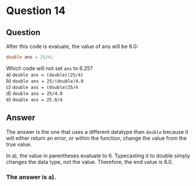 # Question 14
## Question
After this code is evaluate, the value of ans will be 6.0:
```java
double ans = 25/4;
```
Which code will not set `ans` to 6.25?  
a) `double ans = (double)(25/4)`  
b) `double ans = 25/(double)4.0`  
c) `double ans = (double)25/4`  
d) `double ans = 25/4.0`  
e) `double ans = 25.0/4`
## Answer
The answer is the one that uses a different datatype than `double` because it will either return an error, or within the function, change the value from the true value. 

In a), the value in parentheses evaluate to 6. Typecasting it to double simply changes the data type, not the value. Therefore, the end value is 6.0.

### **The answer is a).** 